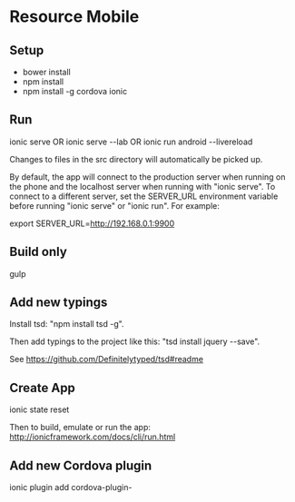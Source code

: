 Resource Mobile
==========

Setup
-----

* bower install
* npm install
* npm install -g cordova ionic

Run
---

ionic serve
OR
ionic serve --lab
OR
ionic run android --livereload

Changes to files in the src directory will automatically be picked up.

By default, the app will connect to the production server when running on the
phone and the localhost server when running with "ionic serve". To connect to
a different server, set the SERVER_URL environment variable before running
"ionic serve" or "ionic run". For example:

export SERVER_URL=http://192.168.0.1:9900

Build only
----------

gulp

Add new typings
---------------

Install tsd: "npm install tsd -g".

Then add typings to the project like this: "tsd install jquery --save".

See https://github.com/Definitelytyped/tsd#readme

Create App
----------

ionic state reset

Then to build, emulate or run the app:
http://ionicframework.com/docs/cli/run.html

Add new Cordova plugin
----------------------

ionic plugin add cordova-plugin-<name>
